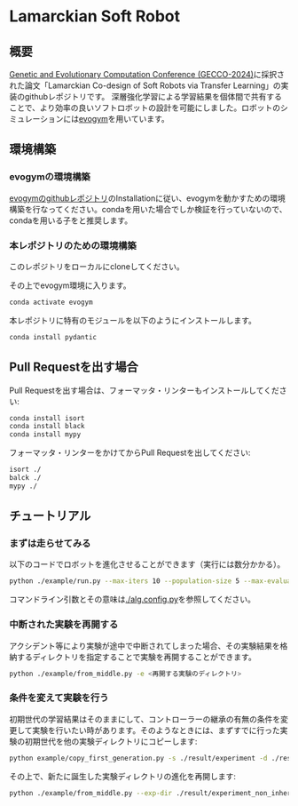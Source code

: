 # Lamarckian Soft Robot

## 概要
[Genetic and Evolutionary Computation Conference (GECCO-2024)](http://gecco-2024.sigevo.org/HomePage)に採択された論文「Lamarckian Co-design of Soft Robots via Transfer Learning」の実装のgithubレポジトリです。
深層強化学習による学習結果を個体間で共有することで、より効率の良いソフトロボットの設計を可能にしました。ロボットのシミュレーションには[evogym](https://evolutiongym.github.io/)を用いています。

## 環境構築

### evogymの環境構築
[evogymのgithubレポジトリ](https://github.com/EvolutionGym/evogym)のInstallationに従い、evogymを動かすための環境構築を行なってください。condaを用いた場合でしか検証を行っていないので、condaを用いる子をと推奨します。

### 本レポジトリのための環境構築
このレポジトリをローカルにcloneしてください。

その上でevogym環境に入ります。
```bash
conda activate evogym
```
本レポジトリに特有のモジュールを以下のようにインストールします。

```bash
conda install pydantic
```

## Pull Requestを出す場合
Pull Requestを出す場合は、フォーマッタ・リンターもインストールしてください:

```bash
conda install isort
conda install black
conda install mypy
```

フォーマッタ・リンターをかけてからPull Requestを出してください:
```bash
isort ./
balck ./
mypy ./
```

## チュートリアル
### まずは走らせてみる
以下のコードでロボットを進化させることができます（実行には数分かかる）。
```bash
python ./example/run.py --max-iters 10 --population-size 5 --max-evaluations 10 --exp-dir ./result/experiment
```
コマンドライン引数とその意味は[./alg.config.py](./alg/config.py)を参照してください。

### 中断された実験を再開する
アクシデント等により実験が途中で中断されてしまった場合、その実験結果を格納するディレクトリを指定することで実験を再開することができます。
```bash
python ./example/from_middle.py -e <再開する実験のディレクトリ>
```

### 条件を変えて実験を行う
初期世代の学習結果はそのままにして、コントローラーの継承の有無の条件を変更して実験を行いたい時があります。そのようなときには、まずすでに行った実験の初期世代を他の実験ディレクトリにコピーします:
```bash
python example/copy_first_generation.py -s ./result/experiment -d ./result/experiment_non_inherit -n
```
その上で、新たに誕生した実験ディレクトリの進化を再開します:
```bash
python ./example/from_middle.py --exp-dir ./result/experiment_non_inherit
```